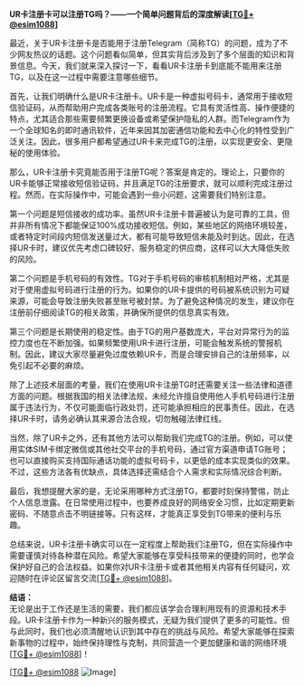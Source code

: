 **UR卡注册卡可以注册TG吗？——一个简单问题背后的深度解读[[TG💪+ @esim1088](https://t.me/s/esim1088)]**

最近，关于UR卡注册卡是否能用于注册Telegram（简称TG）的问题，成为了不少网友热议的话题。这个问题看似简单，但其实背后涉及到了多个层面的知识和背景信息。今天，我们就来深入探讨一下，看看UR卡注册卡到底能不能用来注册TG，以及在这一过程中需要注意哪些细节。

首先，让我们明确什么是UR卡注册卡。UR卡是一种虚拟号码卡，通常用于接收短信验证码，从而帮助用户完成各类账号的注册流程。它具有灵活性高、操作便捷的特点，尤其适合那些需要频繁更换设备或希望保护隐私的人群。而Telegram作为一个全球知名的即时通讯软件，近年来因其加密通信功能和去中心化的特性受到广泛关注。因此，很多用户都希望通过UR卡来完成TG的注册，以实现更安全、更隐秘的使用体验。

那么，UR卡注册卡究竟能否用于注册TG呢？答案是肯定的。理论上，只要你的UR卡能够正常接收短信验证码，并且满足TG的注册要求，就可以顺利完成注册过程。然而，在实际操作中，可能会遇到一些小问题，这需要我们特别注意。

第一个问题是短信接收的成功率。虽然UR卡注册卡普遍被认为是可靠的工具，但并非所有情况下都能保证100%成功接收短信。例如，某些地区的网络环境较差，或者特定时间段内短信发送量过大，都有可能导致短信未能及时到达。因此，在选择UR卡时，建议优先考虑口碑较好、服务稳定的供应商，这样可以大大降低失败的风险。

第二个问题是手机号码的有效性。TG对于手机号码的审核机制相对严格，尤其是对于使用虚拟号码进行注册的行为。如果你的UR卡提供的号码被系统识别为可疑来源，可能会导致注册失败甚至账号被封禁。为了避免这种情况的发生，建议你在注册前仔细阅读TG的相关政策，并确保所提供的信息真实有效。

第三个问题是长期使用的稳定性。由于TG的用户基数庞大，平台对异常行为的监控力度也在不断加强。如果频繁使用UR卡进行注册，可能会触发系统的警报机制。因此，建议大家尽量避免过度依赖UR卡，而是合理安排自己的注册频率，以免引起不必要的麻烦。

除了上述技术层面的考量，我们在使用UR卡注册TG时还需要关注一些法律和道德方面的问题。根据我国的相关法律法规，未经允许擅自使用他人手机号码进行注册属于违法行为，不仅可能面临行政处罚，还可能承担相应的民事责任。因此，在选择UR卡时，请务必确认其来源合法合规，切勿触碰法律红线。

当然，除了UR卡之外，还有其他方法可以帮助我们完成TG的注册。例如，可以使用实体SIM卡绑定微信或其他社交平台的手机号码，通过官方渠道申请TG账号；也可以直接购买支持国际通话功能的虚拟号码卡，以更低的成本实现类似的效果。不过，这些方法各有优缺点，具体选择还需结合个人需求和实际情况综合判断。

最后，我想提醒大家的是，无论采用哪种方式注册TG，都要时刻保持警惕，防止个人信息泄露。在日常使用过程中，也要养成良好的网络安全习惯，比如定期更新密码、不随意点击不明链接等。只有这样，才能真正享受到TG带来的便利与乐趣。

总结来说，UR卡注册卡确实可以在一定程度上帮助我们注册TG，但在实际操作中需要谨慎对待各种潜在风险。希望大家能够在享受科技带来的便捷的同时，也学会保护好自己的合法权益。如果你对UR卡注册卡或者其他相关内容有任何疑问，欢迎随时在评论区留言交流[[TG💪+ @esim1088](https://t.me/s/esim1088)]。

**结语：**  
无论是出于工作还是生活的需要，我们都应该学会合理利用现有的资源和技术手段。UR卡注册卡作为一种新兴的服务模式，无疑为我们提供了更多的可能性。但与此同时，我们也必须清醒地认识到其中存在的挑战与风险。希望大家能够在探索新事物的过程中，始终保持理性与克制，共同营造一个更加健康和谐的网络环境[[TG💪+ @esim1088](https://t.me/s/esim1088)]！

[[TG💪+ @esim1088](https://t.me/s/esim1088) ![Image](https://i.postimg.cc/4NQfJmqS/Snipaste-2025-05-13-00-14-12.png)]